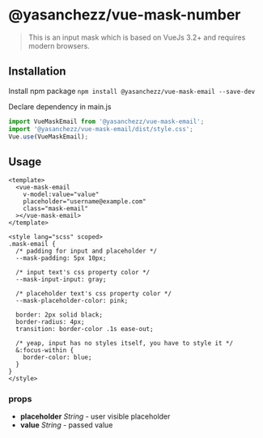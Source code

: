 # @yasanchezz/vue-mask-number

> This is an input mask which is based on VueJs 3.2+ and requires modern browsers.

## Installation

Install npm package
`npm install @yasanchezz/vue-mask-email --save-dev`

Declare dependency in main.js

``` js
import VueMaskEmail from '@yasanchezz/vue-mask-email';
import '@yasanchezz/vue-mask-email/dist/style.css';
Vue.use(VueMaskEmail);
```

## Usage

``` vue
<template>
  <vue-mask-email
    v-model:value="value"
    placeholder="username@example.com"
    class="mask-email"
  ></vue-mask-email>
</template>

<style lang="scss" scoped>
.mask-email {
  /* padding for input and placeholder */
  --mask-padding: 5px 10px;

  /* input text's css property color */
  --mask-input-input: gray;

  /* placeholder text's css property color */
  --mask-placeholder-color: pink;

  border: 2px solid black;
  border-radius: 4px;
  transition: border-color .1s ease-out;

  /* yeap, input has no styles itself, you have to style it */
  &:focus-within {
    border-color: blue;
  }
}
</style>
```

### props
* __placeholder__ *String* - user visible placeholder
* __value__ *String* - passed value
